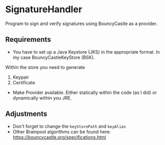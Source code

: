 # SignatureHandler
Program to sign and verify signatures using BouncyCastle as a provider.

## Requirements
* You have to set up a Java Keystore (JKS) in the appropriate format. In my case BouncyCastleKeyStore (BSK).  

Within the store you need to generate 
1. Keypair
2. Certificate

* Make Provider available. Either statically within the code (as I did) or dynamically within you JRE.

## Adjustments 
* Don't forget to change the `keyStorePath` and `keyAlias`
* Other Brainpool algorithms can be found here: https://bouncycastle.org/specifications.html
